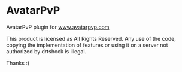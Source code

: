 AvatarPvP
=========

AvatarPvP plugin for www.avatarpvp.com

This product is licensed as All Rights Reserved. Any use of the code, copying the implementation of features or using it on a server not authorized by drtshock is illegal.

Thanks :)
